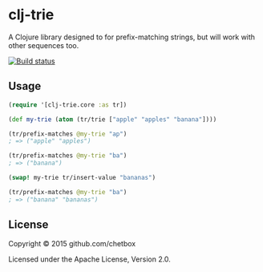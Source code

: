 # clj-trie

A Clojure library designed to for prefix-matching strings, but will work with other sequences too.

[![Build status](https://travis-ci.org/chetbox/clj-trie.svg)](https://travis-ci.org/chetbox/clj-trie)

## Usage

```clojure
(require '[clj-trie.core :as tr])

(def my-trie (atom (tr/trie ["apple" "apples" "banana"])))

(tr/prefix-matches @my-trie "ap")
; => ("apple" "apples")

(tr/prefix-matches @my-trie "ba")
; => ("banana")

(swap! my-trie tr/insert-value "bananas")

(tr/prefix-matches @my-trie "ba")
; => ("banana" "bananas")

```

## License

Copyright © 2015 github.com/chetbox

Licensed under the Apache License, Version 2.0.
